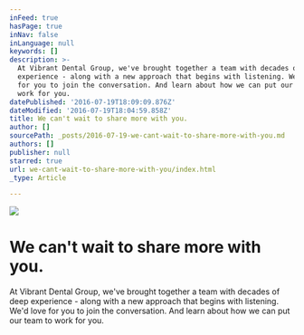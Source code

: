 ```yaml
---
inFeed: true
hasPage: true
inNav: false
inLanguage: null
keywords: []
description: >-
  At Vibrant Dental Group, we've brought together a team with decades of deep
  experience - along with a new approach that begins with listening. We'd love
  for you to join the conversation. And learn about how we can put our team to
  work for you. 
datePublished: '2016-07-19T18:09:09.876Z'
dateModified: '2016-07-19T18:04:59.858Z'
title: We can't wait to share more with you.
author: []
sourcePath: _posts/2016-07-19-we-cant-wait-to-share-more-with-you.md
authors: []
publisher: null
starred: true
url: we-cant-wait-to-share-more-with-you/index.html
_type: Article

---
```

![](https://the-grid-user-content.s3-us-west-2.amazonaws.com/617abba1-638f-4365-bed1-71c41ed1e6d2.jpg)

# We can't wait to share more with you.

At Vibrant Dental Group, we've brought together a team with decades of deep experience - along with a new approach that begins with listening. We'd love for you to join the conversation. And learn about how we can put our team to work for you.